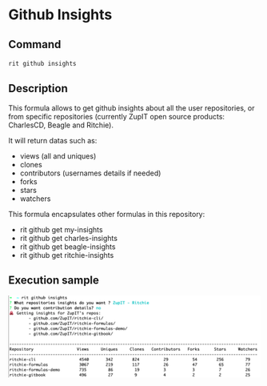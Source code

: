 # Github Insights

## Command

```bash
rit github insights
```

## Description

This formula allows to get github insights about all the user repositories, or from specific repositories (currently ZupIT open source products: CharlesCD, Beagle and Ritchie).

It will return datas such as:
- views (all and uniques)
- clones
- contributors (usernames details if needed)
- forks
- stars
- watchers

This formula encapsulates other formulas in this repository:
- rit github get my-insights
- rit github get charles-insights
- rit github get beagle-insights
- rit github get ritchie-insights

## Execution sample

<img class="special-img-class" src="/github/insights/docs/img/rit-github-insights.png" />